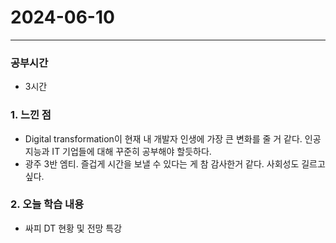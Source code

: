 # 2024-06-10

---

### 공부시간
- 3시간

### 1. 느낀 점
- Digital transformation이 현재 내 개발자 인생에 가장 큰 변화를 줄 거 같다. 인공지능과 IT 기업들에 대해 꾸준히 공부해야 할듯하다.
- 광주 3반 엠티. 즐겁게 시간을 보낼 수 있다는 게 참 감사한거 같다. 사회성도 길르고 싶다.

### 2. 오늘 학습 내용

- 싸피 DT 현황 및 전망 특강
